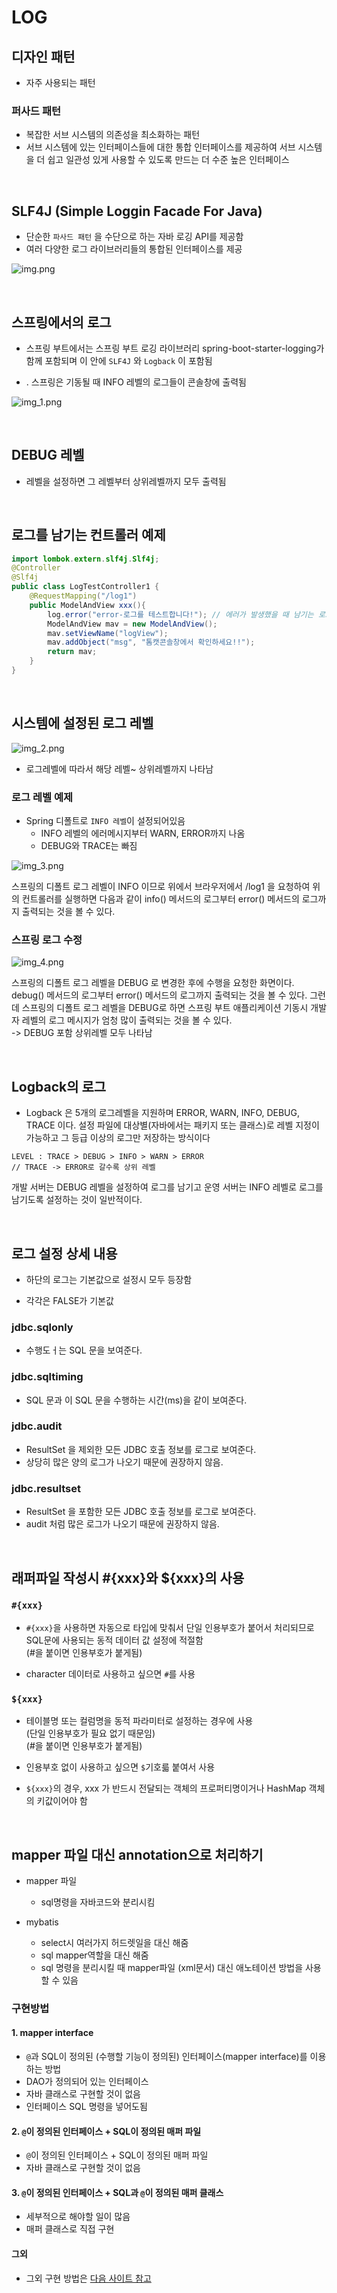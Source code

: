 # LOG

## 디자인 패턴

- 자주 사용되는 패턴

### 퍼사드 패턴

- 복잡한 서브 시스템의 의존성을 최소화하는 패턴
- 서브 시스템에 있는 인터페이스들에 대한 통합 인터페이스를 제공하여 서브 시스템을 더 쉽고
일관성 있게 사용할 수 있도록 만드는 더 수준 높은 인터페이스

<BR>

## SLF4J (Simple Loggin Facade For Java)

- 단순한 `파사드 패턴` 을 수단으로 하는 자바 로깅 API를 제공함
- 여러 다양한 로그 라이브러리들의 통합된 인터페이스를 제공

![img.png](img.png)

<BR>

## 스프링에서의 로그

- 스프링 부트에서는 스프링 부트 로깅 라이브러리 spring-boot-starter-logging가 함께 포함되며 
이 안에 `SLF4J` 와 `Logback` 이 포함됨<BR>

- . 스프링은 기동될 때 INFO 레벨의 로그들이 콘솔창에 출력됨

![img_1.png](img_1.png)

<BR>

## DEBUG 레벨

- 레벨을 설정하면 그 레벨부터 상위레벨까지 모두 출력됨


<BR>

## 로그를 남기는 컨트롤러 예제

```java
import lombok.extern.slf4j.Slf4j;
@Controller
@Slf4j
public class LogTestController1 {
    @RequestMapping("/log1") 
    public ModelAndView xxx(){
        log.error("error-로그를 테스트합니다!"); // 에러가 발생했을 때 남기는 로그 log.warn("warn-로그를 테스트합니다!"); // 경고에러가 발생했을 때 나기는 로그 log.info("info-로그를 테스트합니다!"); // 수행 흐름에 대한 정보를 남기는 로그 log.debug("debug-로그를 테스트합니다!"); // 개발자에게 필요한 정보를 남기는 로그 log.trace("trace-로그를 테스트합니다!");// 자세한 수행 흐름을 남기는 로그
        ModelAndView mav = new ModelAndView();
        mav.setViewName("logView");
        mav.addObject("msg", "톰캣콘솔창에서 확인하세요!!");
        return mav;
    }
}
```

<BR>

## 시스템에 설정된 로그 레벨

![img_2.png](img_2.png)

- 로그레벨에 따라서 해당 레벨~ 상위레벨까지 나타남

### 로그 레벨 예제

- Spring 디폴트로 `INFO 레벨`이 설정되어있음 
  - INFO 레벨의 에러메시지부터 WARN, ERROR까지 나옴
  - DEBUG와 TRACE는 빠짐


![img_3.png](img_3.png)

스프링의 디폴트 로그 레벨이 INFO 이므로 위에서 브라우저에서 /log1 을 요청하여 위의 컨트롤러를 실행하면 다음과 같이 info() 메서드의 로그부터 error() 메서드의 로그까지 출력되는 것을 볼 수 있다.<BR>



### 스프링 로그 수정


![img_4.png](img_4.png)

스프링의 디폴트 로그 레벨을 DEBUG 로 변경한 후에 수행을 요청한 화면이다. 
debug() 메서드의 로그부터 error() 메서드의 로그까지 출력되는 것을 볼 수 있다. 
그런데 스프링의 디폴트 로그 레벨을 DEBUG로 하면 스프링 부트 애플리케이션 기동시 
개발자 레벨의 로그 메시지가 엄청 많이 출력되는 것을 볼 수 있다.<BR>
-> DEBUG 포함 상위레벨 모두 나타남


<BR>

## Logback의 로그

- Logback 은 5개의 로그레벨을 지원하며 ERROR, WARN, INFO, DEBUG, TRACE 이다. 설정 파일에 대상별(자바에서는 패키지 또는 클래스)로 레벨 지정이 가능하고 그 등급 이상의 로그만 저장하는 방식이다

```
LEVEL : TRACE > DEBUG > INFO > WARN > ERROR
// TRACE -> ERROR로 갈수록 상위 레벨
```

개발 서버는 DEBUG 레벨을 설정하여 로그를 남기고 운영 서버는 INFO 레벨로 로그를 남기도록 설정하는 것이 일반적이다.

<BR>


## 로그 설정 상세 내용

- 하단의 로그는 기본값으로 설정시 모두 등장함
  
- 각각은 FALSE가 기본값

### jdbc.sqlonly 

- 수행도ㅓ는 SQL 문을 보여준다.

### jdbc.sqltiming 

- SQL 문과 이 SQL 문을 수행하는 시간(ms)을 같이 보여준다.

### jdbc.audit

- ResultSet 을 제외한 모든 JDBC 호출 정보를 로그로 보여준다.
- 상당히 많은 양의 로그가 나오기 때문에 권장하지 않음.


### jdbc.resultset

- ResultSet 을 포함한 모든 JDBC 호출 정보를 로그로 보여준다.
- audit 처럼 많은 로그가 나오기 때문에 권장하지 않음.



<br>


## 래퍼파일 작성시 #{xxx}와 ${xxx}의 사용


### `#{xxx}`

- `#{xxx}`을 사용하면 자동으로 타입에 맞춰서 단일 인용부호가 붙어서 처리되므로 SQL문에 사용되는 동적 데이터 값 설정에 적절함
<br>(#을 붙이면 인용부호가 붙게됨)

- character 데이터로 사용하고 싶으면 `#`를 사용


### `${xxx}`

- 테이블명 또는 컬럼명을 동적 파라미터로 설정하는 경우에 사용
<br> (단일 인용부호가 필요 없기 때문임)
<br> (#을 붙이면 인용부호가 붙게됨)


- 인용부호 없이 사용하고 싶으면 `$`기호륿 붙여서 사용


- `${xxx}`의 경우, xxx 가 반드시 전달되는 객체의 프로퍼티명이거나 HashMap
  객체의 키값이어야 함

<br>

## mapper 파일 대신 annotation으로 처리하기

- mapper 파일
  - sql명령을 자바코드와 분리시킴


- mybatis
  - select시 여러가지 허드렛일을 대신 해줌
  - sql mapper역할을 대신 해줌
  - sql 명령을 분리시킬 때 mapper파일 (xml문서) 대신 애노테이션 방법을 사용할 수 있음

### 구현방법

#### 1. mapper interface

- `@`과 SQL이 정의된 (수행할 기능이 정의된) 인터페이스(mapper interface)를 이용하는 방법
- DAO가 정의되어 있는 인터페이스
- 자바 클래스로 구현할 것이 없음
- 인터페이스 SQL 명령을 넣어도됨

#### 2. `@`이 정의된 인터페이스 + SQL이 정의된 매퍼 파일

- `@`이 정의된 인터페이스 + SQL이 정의된 매퍼 파일
- 자바 클래스로 구현할 것이 없음

#### 3. `@`이 정의된 인터페이스 + SQL과 `@`이 정의된 매퍼 클래스

- 세부적으로 해야할 일이 많음
- 매퍼 클래스로 직접 구현

#### 그외

- 그외 구현 방법은 [다음 사이트 참고](https://mybatis.org/mybatis-3/java-api.html)


